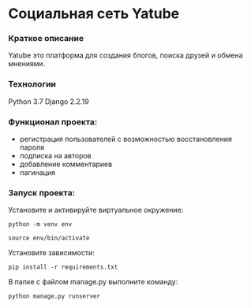# Социальная сеть Yatube

### Краткое описание

Yatube это платформа для создания блогов, поиска друзей и обмена мнениями.

### Технологии 
Python 3.7 
Django 2.2.19 

### Функционал проекта: 
- регистрация пользователей с возможностью восстановления пароля
- подписка на авторов
- добавление комментариев
- пагинация

### Запуск проекта: 
Установите и активируйте виртуальное окружение:

```
python -m venv env
```

```
source env/bin/activate
```

Установите зависимости: 
```
pip install -r requirements.txt
```

В папке с файлом manage.py выполните команду:

```
python manage.py runserver
``` 
